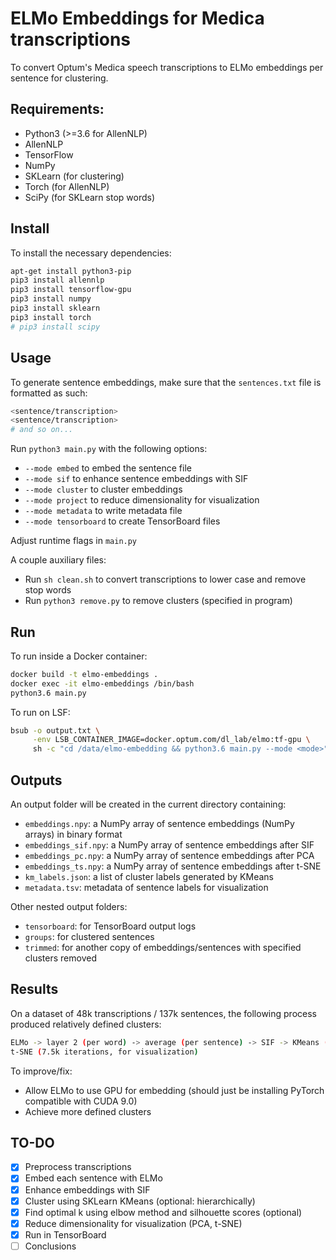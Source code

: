 # ELMo Embeddings for Medica transcriptions
To convert Optum's Medica speech transcriptions to ELMo embeddings per sentence for clustering.


## Requirements:
 * Python3 (>=3.6 for AllenNLP)
 * AllenNLP
 * TensorFlow
 * NumPy
 * SKLearn (for clustering)
 * Torch (for AllenNLP)
 * SciPy (for SKLearn stop words)


## Install
To install the necessary dependencies:

```bash
apt-get install python3-pip
pip3 install allennlp
pip3 install tensorflow-gpu
pip3 install numpy
pip3 install sklearn
pip3 install torch
# pip3 install scipy
```


## Usage
To generate sentence embeddings, make sure that the `sentences.txt` file is formatted as such:

```bash
<sentence/transcription>
<sentence/transcription>
# and so on...
```

Run `python3 main.py` with the following options:
 * `--mode embed` to embed the sentence file
 * `--mode sif` to enhance sentence embeddings with SIF
 * `--mode cluster` to cluster embeddings
 * `--mode project` to reduce dimensionality for visualization
 * `--mode metadata` to write metadata file
 * `--mode tensorboard` to create TensorBoard files

Adjust runtime flags in `main.py`

A couple auxiliary files:
 * Run `sh clean.sh` to convert transcriptions to lower case and remove stop words
 * Run `python3 remove.py` to remove clusters (specified in program)

## Run
To run inside a Docker container:

```bash
docker build -t elmo-embeddings .
docker exec -it elmo-embeddings /bin/bash
python3.6 main.py
```

To run on LSF:

```bash
bsub -o output.txt \
     -env LSB_CONTAINER_IMAGE=docker.optum.com/dl_lab/elmo:tf-gpu \
     sh -c "cd /data/elmo-embedding && python3.6 main.py --mode <mode>"
```


## Outputs
An output folder will be created in the current directory containing:
 * `embeddings.npy`: a NumPy array of sentence embeddings (NumPy arrays) in binary format
 * `embeddings_sif.npy`: a NumPy array of sentence embeddings after SIF
 * `embeddings_pc.npy`: a NumPy array of sentence embeddings after PCA
 * `embeddings_ts.npy`: a NumPy array of sentence embeddings after t-SNE
 * `km_labels.json`: a list of cluster labels generated by KMeans
 * `metadata.tsv`: metadata of sentence labels for visualization

Other nested output folders:
 * `tensorboard`: for TensorBoard output logs
 * `groups`: for clustered sentences
 * `trimmed`: for another copy of embeddings/sentences with specified clusters removed


## Results
On a dataset of 48k transcriptions / 137k sentences, the following process produced relatively defined clusters:

```bash
ELMo -> layer 2 (per word) -> average (per sentence) -> SIF -> KMeans (k=100)
t-SNE (7.5k iterations, for visualization)
```

To improve/fix:
 * Allow ELMo to use GPU for embedding (should just be installing PyTorch compatible with CUDA 9.0)
 * Achieve more defined clusters


## TO-DO
 - [x] Preprocess transcriptions
 - [x] Embed each sentence with ELMo
 - [x] Enhance embeddings with SIF
 - [x] Cluster using SKLearn KMeans (optional: hierarchically)
 - [x] Find optimal k using elbow method and silhouette scores (optional)
 - [x] Reduce dimensionality for visualization (PCA, t-SNE)
 - [x] Run in TensorBoard
 - [ ] Conclusions
